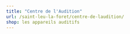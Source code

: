 ```yaml
---
title: "Centre de l'Audition"
url: /saint-leu-la-foret/centre-de-laudition/
shop: les appareils auditifs
---
```

